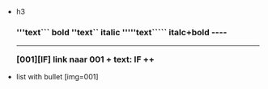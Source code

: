 - h3 <h3>
'''text``` bold
''text`` italic
'''''text````` italc+bold
---- <hr/>
[001][IF] link naar 001 + text: IF 
++ <br/>
* list with bullet
[img=001]
